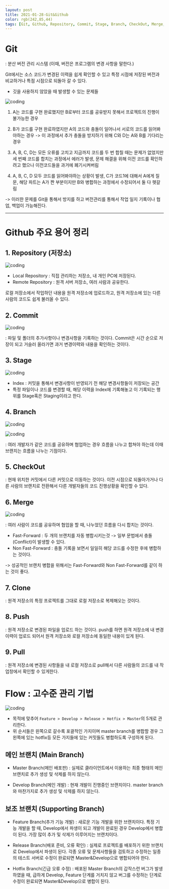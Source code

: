 ```yaml
---
layout: post
title: 2021-01-28-Git&Github
color: rgb(242,85,44)
tags: [Git, Github, Repository, Commit, Stage, Branch, CheckOut, Merge, Clone, Push, Pull]
---
```


# Git

 : 분산 버전 관리 시스템 (이때, 버전은 프로그램의 변경 사항을 말한다.)
 
 Git에서는 소스 코드가 변경된 이력을 쉽게 확인할 수 있고 특정 시점에 저장된 버전과 비교하거나 특점 시점으로 되돌아 갈 수 있다.
 
 - 깃을 사용하지 않았을 때 발생할 수 있는 문제들

 ![coding](../../../assets/img/posts/Git_problem.png)

 1. A는 코드를 구현 완료했지만 B로부터 코드를 공유받지 못해서 프로젝트의 진행이 불가능한 경우

 2. B가 코드를 구현 완료하였지만 A의 코드와 충돌이 일어나서 서로의 코드를 읽어봐야하는 경우 -> 이 과정에서 추가 충돌을 방지하기 위해 C와 D는 A와 B를 기다리는 경우

 3. A, B, C, D는 모든 오류를 고치고 지금까지 코드를 두 번 합칠 때는 문제가 없었지만 세 번째 코드를 합치는 과정에서 에러가 발생, 문제 해결을 위해 이전 코드를 확인하려고 했으나 이전코드들을 과거에 폐기시켜버림

 4. A, B, C, D 모두 코드를 읽어봐야하는 상황이 발생, C가 코드1에 대해서 A에게 질문, 해당 파트는 A가 짠 부분이지만 B와 병합하는 과정에서 수정되어서 둘 다 헷갈림

 -> 이러한 문제를 Git을 통해서 방지를 하고 버전관리를 통해서 작업 일지 기록이나 협업, 백업이 가능해진다.

- - -

# Github 주요 용어 정리

## 1. Repository (저장소)

![coding](../../../assets/img/posts/Repository.png)

- Local Repository
 : 직접 관리하는 저장소, 내 개인 PC에 저장된다.
- Remote Repository
 : 원격 서버 저장소, 여러 사람과 공유한다.

로컬 저장소에서 작업하던 내용을 원격 저장소에 업로드하고, 원격 저장소에 있는 다른 사람의 코드도 쉽게 불러올 수 있다.

## 2. Commit

![coding](../../../assets/img/posts/Commit.png)

 : 파일 및 폴더의 추가사항이나 변경사항을 기록하는 것이다.
   Commit은 시간 순으로 저장이 되고 거슬러 올라가면 과거 변경이력와 내용을 확인하는 것이다.

## 3. Stage

![coding](../../../assets/img/posts/Stage.png)
 
 - Index : 커밋을 통해서 변경사항이 반영되기 전 해당 변경사항들이 저장되는 공간
 - 특정 파일이나 코드를 변경할 때, 해당 이력을 Index에 기록해놓고 이 기록되는 행위를 Stage혹은 Staging이라고 한다.

## 4. Branch

![coding](../../../assets/img/posts/Branch_1.png)

![coding](../../../assets/img/posts/Branch_2.png)

 : 여러 개발자가 같은 코드를 공유하며 협업하는 경우 흐름을 나누고 합쳐야 하는데 이때 브랜치는 흐름을 나누는 기점이다.

## 5. CheckOut

 : 현재 위치한 커밋에서 다른 커밋으로 이동하는 것이다.
 이전 시점으로 되돌아가거나 다른 사람의 브랜치로 전환해서 다른 개발자들의 코드 진행상황을 확인할 수 있다.

## 6. Merge

![coding](../../../assets/img/posts/Merge.png)

 : 여러 사람이 코드를 공유하며 협업을 할 때, 나누었던 흐름을 다시 합치는 것이다.
 - Fast-Forward : 두 개의 브랜치를 자동 병합시키는것 -> 일부 문법에서 충돌(Conflict)이 발생할 수 있다.
 - Non Fast-Forward : 충돌 기록을 보면서 일일히 해당 코드를 수정한 후에 병합하는 것이다.

 -> 성공적인 브랜치 병합을 위해서는 Fast-Forward와 Non Fast-Forward를 같이 하는 것이 좋다.

## 7. Clone

 : 원격 저장소의 특정 프로젝트를 그대로 로컬 저장소로 복제해오는 것이다. 

## 8. Push

 : 원격 저장소로 변경된 파일을 업로드 하는 것이다. 
   push를 하면 원격 저장소에 내 변경 이력이 업로드 되어서 원격 저장소와 로컬 저장소에 동일한 내용이 있게 된다.

## 9. Pull

 : 원격 저장소에 변경된 사항들을 내 로컬 저장소로 pull해서 다른 사람들의 코드를 내 작업창에서 확인할 수 있게한다.


# Flow : 고수준 관리 기법

![coding](../../../assets/img/posts/Git_Flow.png)

 - 목적에 맞추어 `Feature > Develop > Release > Hotfix > Master`의 5개로 관리한다.
 - 위 순서들은 왼쪽으로 갈수록 포괄적인 가지이며 master branch를 병합할 경우 그 왼쪽에 있는 hotfix등 모든 가지들에 있는 커밋들도 병합하도록 구성하게 된다.

## 메인 브랜치 (Main Branch)

 - Master Branch(메인 배포판) : 실제로 클라이언트에서 이용하는 최종 형태의 메인 브랜치로 추가 생성 및 삭제를 하지 않는다.

 - Develop Branch(메인 개발) : 현재 개발이 진행중인 브랜치이다. master branch와 마찬가지로 추가 생성 및 삭제를 하지 않는다.


## 보조 브랜치 (Supporting Branch)

 - Feature Branch(추가 기능 개발) : 새로운 기능 개발을 위한 브랜치이다. 특정 기능 개발을 할 때, Develop에서 파생이 되고 개발이 완료된 경우 Develop에서 병합이 된다. 가장 많이 추가 및 삭제가 이루어지는 브랜치이다.

 - Release Branch(배포 준비, 오류 확인) : 실제로 프로젝트를 배포하기 위한 브랜치로 Develop에서 파생이 된다. 각종 오류 및 문제사항들을 검토하고 수정하는 일종의 테스트 서버로 수정이 완료되면 Master&Develop으로 병합되어야 한다.

 - Hotfix Branch(긴급 오류 수정) : 배포된 Master Branch의 갑작스런 버그가 발생하였을 때, 급하게 Develop, Feature 단계를 거치지 않고 버그를 수정하는 단계로 수정이 완료되면 Master&Develop으로 병합이 된다.









